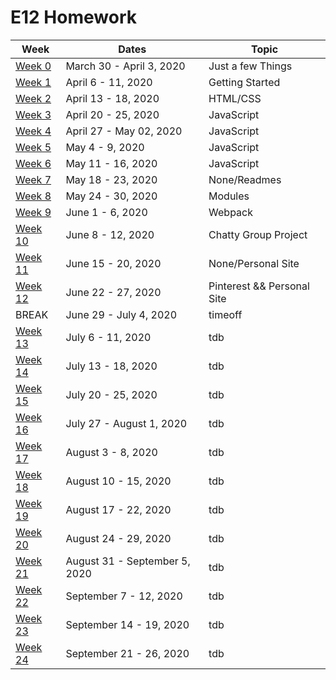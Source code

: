 # E12 Homework

| Week | Dates | Topic |
|---|---|---|
| [Week 0](./week00.md) | March 30 - April 3, 2020 | Just a few Things |
| [Week 1](./week01.md) | April 6 - 11, 2020 | Getting Started |
| [Week 2](./week02.md) | April 13 - 18, 2020 | HTML/CSS |
| [Week 3](./week03.md) | April 20 - 25, 2020 | JavaScript |
| [Week 4](./week04.md) | April 27 - May 02, 2020 | JavaScript |
| [Week 5](./week05.md) | May 4 - 9, 2020 | JavaScript |
| [Week 6](./week06.md) | May 11 - 16, 2020 | JavaScript |
| [Week 7](./week07.md) | May 18 - 23, 2020 | None/Readmes |
| [Week 8](./week08.md) | May 24 - 30, 2020 | Modules |
| [Week 9](./week09.md) | June 1 - 6, 2020 | Webpack |
| [Week 10](./week10.md) | June 8 - 12, 2020 | Chatty Group Project |
| [Week 11](./week11.md) | June 15 - 20, 2020 | None/Personal Site |
| [Week 12](./week12.md) | June 22 - 27, 2020 | Pinterest && Personal Site |
| BREAK | June 29 - July 4, 2020 | timeoff |
| [Week 13](./week13.md) | July 6 - 11, 2020 | tdb |
| [Week 14](./week14.md) | July 13 - 18, 2020 | tdb |
| [Week 15](./week15.md) | July 20 - 25, 2020 | tdb |
| [Week 16](./week16.md) | July 27 - August 1, 2020 | tdb |
| [Week 17](./week17.md) | August 3 - 8, 2020 | tdb |
| [Week 18](./week18.md) | August 10 - 15, 2020 | tdb |
| [Week 19](./week19.md) | August 17 - 22, 2020 | tdb |
| [Week 20](./week20.md) | August 24 - 29, 2020 | tdb |
| [Week 21](./week21.md) | August 31 - September 5, 2020 | tdb |
| [Week 22](./week22.md) | September 7 - 12, 2020 | tdb |
| [Week 23](./week23.md) | September 14 - 19, 2020 | tdb |
| [Week 24](./week24.md) | September 21 - 26, 2020 | tdb |

